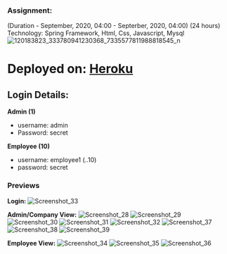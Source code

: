 ### Assignment: 
(Duration - September, 2020, 04:00 - Septerber, 2020, 04:00) (24 hours) <br>
Technology: Spring Framework, Html, Css, Javascript, Mysql
![120183823_333780941230368_7335577811988818545_n](https://user-images.githubusercontent.com/18072164/94389086-ae780c00-0170-11eb-96fd-7948cc216262.jpg)

# Deployed on: [Heroku](http://esmpanel.herokuapp.com/)

## Login Details:
**Admin (1)** <br />
- username: admin
- Password: secret

**Employee (10)**
- username: employee1 (..10)
- password: secret

### Previews
**Login:** 
![Screenshot_33](https://user-images.githubusercontent.com/18072164/94388509-1c233880-016f-11eb-9f69-ae679c13d19f.png)

**Admin/Company View:**
![Screenshot_28](https://user-images.githubusercontent.com/18072164/94388542-30673580-016f-11eb-8432-ca138c661e26.png)
![Screenshot_29](https://user-images.githubusercontent.com/18072164/94388541-2fce9f00-016f-11eb-9925-039306f5a7e5.png)
![Screenshot_30](https://user-images.githubusercontent.com/18072164/94388538-2f360880-016f-11eb-85d4-853199fd95e8.png)
![Screenshot_31](https://user-images.githubusercontent.com/18072164/94388536-2d6c4500-016f-11eb-8395-2064ae6291a1.png)
![Screenshot_32](https://user-images.githubusercontent.com/18072164/94388543-30673580-016f-11eb-8884-f3cac6a146e9.png)
![Screenshot_37](https://user-images.githubusercontent.com/18072164/94389300-4d9d0380-0171-11eb-94fb-91bc977d02d9.png)
![Screenshot_38](https://user-images.githubusercontent.com/18072164/94389299-4d9d0380-0171-11eb-8f62-26a2c743ed69.png)
![Screenshot_39](https://user-images.githubusercontent.com/18072164/94389296-4b3aa980-0171-11eb-965a-f306393e26a8.png)

**Employee View:**
![Screenshot_34](https://user-images.githubusercontent.com/18072164/94388560-3eb55180-016f-11eb-8785-aef9907e70ec.png)
![Screenshot_35](https://user-images.githubusercontent.com/18072164/94388564-407f1500-016f-11eb-840c-596d587ec13b.png)
![Screenshot_36](https://user-images.githubusercontent.com/18072164/94388563-3fe67e80-016f-11eb-886f-b1e2aea20125.png)

